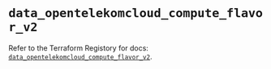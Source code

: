 # `data_opentelekomcloud_compute_flavor_v2`

Refer to the Terraform Registory for docs: [`data_opentelekomcloud_compute_flavor_v2`](https://www.terraform.io/docs/providers/opentelekomcloud/d/compute_flavor_v2).
